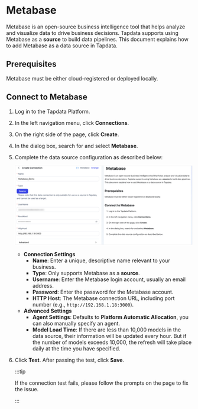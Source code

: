 # Metabase

Metabase is an open-source business intelligence tool that helps analyze and visualize data to drive business decisions. Tapdata supports using Metabase as a **source** to build data pipelines. This document explains how to add Metabase as a data source in Tapdata.

## Prerequisites

Metabase must be either cloud-registered or deployed locally.

## Connect to Metabase

1. Log in to the Tapdata Platform.

2. In the left navigation menu, click **Connections**.

3. On the right side of the page, click **Create**.

4. In the dialog box, search for and select **Metabase**.

5. Complete the data source configuration as described below:

   ![Metabase Connection Example](../../images/connect_metabase.png)

    * **Connection Settings**
        * **Name**: Enter a unique, descriptive name relevant to your business.
        * **Type**: Only supports Metabase as a **source**.
        * **Username**: Enter the Metabase login account, usually an email address.
        * **Password**: Enter the password for the Metabase account.
        * **HTTP Host**: The Metabase connection URL, including port number (e.g., `http://192.168.1.18:3000`).
    * **Advanced Settings**
        * **Agent Settings**: Defaults to **Platform Automatic Allocation**, you can also manually specify an agent.
        * **Model Load Time**: If there are less than 10,000 models in the data source, their information will be updated every hour. But if the number of models exceeds 10,000, the refresh will take place daily at the time you have specified.

6. Click **Test**. After passing the test, click **Save**.

   :::tip

   If the connection test fails, please follow the prompts on the page to fix the issue.

   :::
